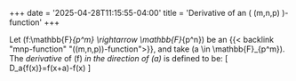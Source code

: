 +++
date = '2025-04-28T11:15:55-04:00'
title = 'Derivative of an \( (m,n,p) \)-function'
+++

Let \(f:\mathbb{F}_{p^m} \rightarrow \mathbb{F}_{p^n}\) be an
{{< backlink "mnp-function" "\((m,n,p)\)-function">}},
and take \(a \in \mathbb{F}_{p^m}\). The _derivative_ of \(f\) _in the
direction of \(a\)_ is defined to be:
\[
D_a{f(x)}=f(x+a)-f(x)
\]
